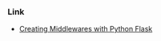 ### Link
- [Creating Middlewares with Python Flask](https://medium.com/swlh/creating-middlewares-with-python-flask-166bd03f2fd4)
